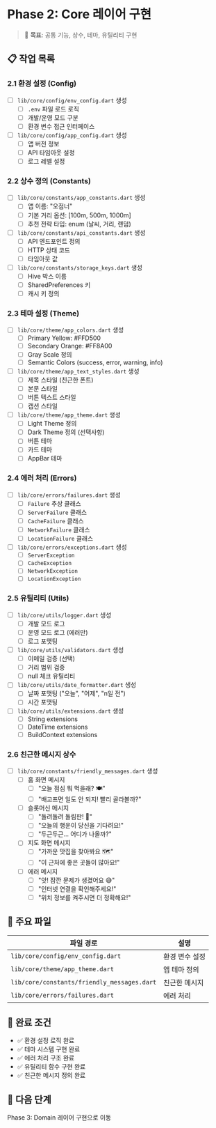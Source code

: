# Phase 2: Core 레이어 구현

> 🎯 **목표**: 공통 기능, 상수, 테마, 유틸리티 구현

## 📋 작업 목록

### 2.1 환경 설정 (Config)
- [ ] `lib/core/config/env_config.dart` 생성
  - [ ] `.env` 파일 로드 로직
  - [ ] 개발/운영 모드 구분
  - [ ] 환경 변수 접근 인터페이스
- [ ] `lib/core/config/app_config.dart` 생성
  - [ ] 앱 버전 정보
  - [ ] API 타임아웃 설정
  - [ ] 로그 레벨 설정

### 2.2 상수 정의 (Constants)
- [ ] `lib/core/constants/app_constants.dart` 생성
  - [ ] 앱 이름: "오점너"
  - [ ] 기본 거리 옵션: [100m, 500m, 1000m]
  - [ ] 추천 전략 타입: enum (날씨, 거리, 랜덤)
- [ ] `lib/core/constants/api_constants.dart` 생성
  - [ ] API 엔드포인트 정의
  - [ ] HTTP 상태 코드
  - [ ] 타임아웃 값
- [ ] `lib/core/constants/storage_keys.dart` 생성
  - [ ] Hive 박스 이름
  - [ ] SharedPreferences 키
  - [ ] 캐시 키 정의

### 2.3 테마 설정 (Theme)
- [ ] `lib/core/theme/app_colors.dart` 생성
  - [ ] Primary Yellow: #FFD500
  - [ ] Secondary Orange: #FF8A00
  - [ ] Gray Scale 정의
  - [ ] Semantic Colors (success, error, warning, info)
- [ ] `lib/core/theme/app_text_styles.dart` 생성
  - [ ] 제목 스타일 (친근한 폰트)
  - [ ] 본문 스타일
  - [ ] 버튼 텍스트 스타일
  - [ ] 캡션 스타일
- [ ] `lib/core/theme/app_theme.dart` 생성
  - [ ] Light Theme 정의
  - [ ] Dark Theme 정의 (선택사항)
  - [ ] 버튼 테마
  - [ ] 카드 테마
  - [ ] AppBar 테마

### 2.4 에러 처리 (Errors)
- [ ] `lib/core/errors/failures.dart` 생성
  - [ ] `Failure` 추상 클래스
  - [ ] `ServerFailure` 클래스
  - [ ] `CacheFailure` 클래스
  - [ ] `NetworkFailure` 클래스
  - [ ] `LocationFailure` 클래스
- [ ] `lib/core/errors/exceptions.dart` 생성
  - [ ] `ServerException`
  - [ ] `CacheException`
  - [ ] `NetworkException`
  - [ ] `LocationException`

### 2.5 유틸리티 (Utils)
- [ ] `lib/core/utils/logger.dart` 생성
  - [ ] 개발 모드 로그
  - [ ] 운영 모드 로그 (에러만)
  - [ ] 로그 포맷팅
- [ ] `lib/core/utils/validators.dart` 생성
  - [ ] 이메일 검증 (선택)
  - [ ] 거리 범위 검증
  - [ ] null 체크 유틸리티
- [ ] `lib/core/utils/date_formatter.dart` 생성
  - [ ] 날짜 포맷팅 ("오늘", "어제", "n일 전")
  - [ ] 시간 포맷팅
- [ ] `lib/core/utils/extensions.dart` 생성
  - [ ] String extensions
  - [ ] DateTime extensions
  - [ ] BuildContext extensions

### 2.6 친근한 메시지 상수
- [ ] `lib/core/constants/friendly_messages.dart` 생성
  - [ ] 홈 화면 메시지
    - [ ] "오늘 점심 뭐 먹을래? 🍽️"
    - [ ] "배고프면 일도 안 되지! 빨리 골라볼까?"
  - [ ] 슬롯머신 메시지
    - [ ] "돌려돌려 돌림판! 🎰"
    - [ ] "오늘의 행운이 당신을 기다려요!"
    - [ ] "두근두근... 어디가 나올까?"
  - [ ] 지도 화면 메시지
    - [ ] "가까운 맛집을 찾아봐요 🗺️"
    - [ ] "이 근처에 좋은 곳들이 많아요!"
  - [ ] 에러 메시지
    - [ ] "앗! 잠깐 문제가 생겼어요 😅"
    - [ ] "인터넷 연결을 확인해주세요!"
    - [ ] "위치 정보를 켜주시면 더 정확해요!"

## 📝 주요 파일

| 파일 경로 | 설명 |
|-----------|------|
| `lib/core/config/env_config.dart` | 환경 변수 설정 |
| `lib/core/theme/app_theme.dart` | 앱 테마 정의 |
| `lib/core/constants/friendly_messages.dart` | 친근한 메시지 |
| `lib/core/errors/failures.dart` | 에러 처리 |

## 🎯 완료 조건

- ✅ 환경 설정 로직 완료
- ✅ 테마 시스템 구현 완료
- ✅ 에러 처리 구조 완료
- ✅ 유틸리티 함수 구현 완료
- ✅ 친근한 메시지 정의 완료

## 🚀 다음 단계

Phase 3: Domain 레이어 구현으로 이동
